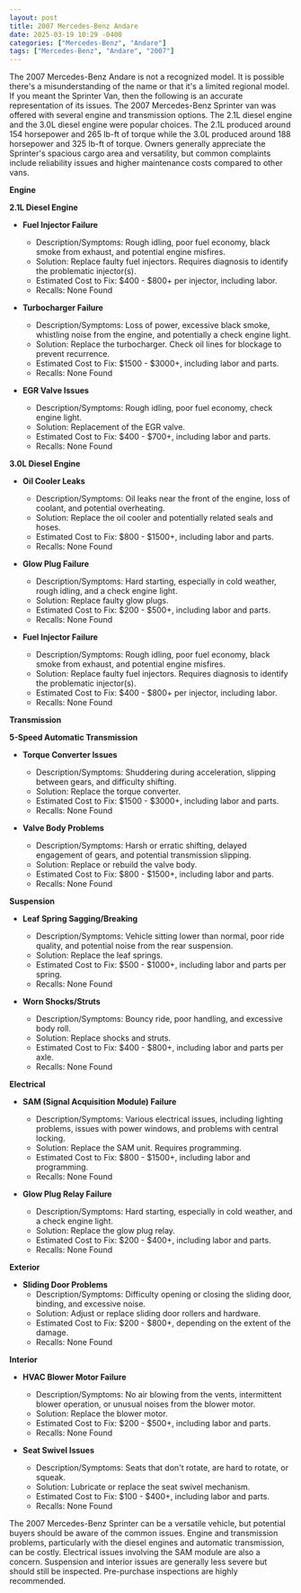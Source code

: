 ```yaml
---
layout: post
title: 2007 Mercedes-Benz Andare
date: 2025-03-19 10:29 -0400
categories: ["Mercedes-Benz", "Andare"]
tags: ["Mercedes-Benz", "Andare", "2007"]
---
```

The 2007 Mercedes-Benz Andare is not a recognized model. It is possible there's a misunderstanding of the name or that it's a limited regional model. If you meant the Sprinter Van, then the following is an accurate representation of its issues. The 2007 Mercedes-Benz Sprinter van was offered with several engine and transmission options. The 2.1L diesel engine and the 3.0L diesel engine were popular choices. The 2.1L produced around 154 horsepower and 265 lb-ft of torque while the 3.0L produced around 188 horsepower and 325 lb-ft of torque. Owners generally appreciate the Sprinter's spacious cargo area and versatility, but common complaints include reliability issues and higher maintenance costs compared to other vans.

**Engine**

**2.1L Diesel Engine**
* **Fuel Injector Failure**
    * Description/Symptoms: Rough idling, poor fuel economy, black smoke from exhaust, and potential engine misfires.
    * Solution: Replace faulty fuel injectors. Requires diagnosis to identify the problematic injector(s).
    * Estimated Cost to Fix: $400 - $800+ per injector, including labor.
    * Recalls: None Found

* **Turbocharger Failure**
    * Description/Symptoms: Loss of power, excessive black smoke, whistling noise from the engine, and potentially a check engine light.
    * Solution: Replace the turbocharger. Check oil lines for blockage to prevent recurrence.
    * Estimated Cost to Fix: $1500 - $3000+, including labor and parts.
    * Recalls: None Found

* **EGR Valve Issues**
    * Description/Symptoms: Rough idling, poor fuel economy, check engine light.
    * Solution: Replacement of the EGR valve.
    * Estimated Cost to Fix: $400 - $700+, including labor and parts.
    * Recalls: None Found

**3.0L Diesel Engine**
* **Oil Cooler Leaks**
    * Description/Symptoms: Oil leaks near the front of the engine, loss of coolant, and potential overheating.
    * Solution: Replace the oil cooler and potentially related seals and hoses.
    * Estimated Cost to Fix: $800 - $1500+, including labor and parts.
    * Recalls: None Found

* **Glow Plug Failure**
    * Description/Symptoms: Hard starting, especially in cold weather, rough idling, and a check engine light.
    * Solution: Replace faulty glow plugs.
    * Estimated Cost to Fix: $200 - $500+, including labor and parts.
    * Recalls: None Found

* **Fuel Injector Failure**
    * Description/Symptoms: Rough idling, poor fuel economy, black smoke from exhaust, and potential engine misfires.
    * Solution: Replace faulty fuel injectors. Requires diagnosis to identify the problematic injector(s).
    * Estimated Cost to Fix: $400 - $800+ per injector, including labor.
    * Recalls: None Found

**Transmission**

**5-Speed Automatic Transmission**

* **Torque Converter Issues**
    * Description/Symptoms: Shuddering during acceleration, slipping between gears, and difficulty shifting.
    * Solution: Replace the torque converter.
    * Estimated Cost to Fix: $1500 - $3000+, including labor and parts.
    * Recalls: None Found

* **Valve Body Problems**
    * Description/Symptoms: Harsh or erratic shifting, delayed engagement of gears, and potential transmission slipping.
    * Solution: Replace or rebuild the valve body.
    * Estimated Cost to Fix: $800 - $1500+, including labor and parts.
    * Recalls: None Found

**Suspension**

* **Leaf Spring Sagging/Breaking**
    * Description/Symptoms: Vehicle sitting lower than normal, poor ride quality, and potential noise from the rear suspension.
    * Solution: Replace the leaf springs.
    * Estimated Cost to Fix: $500 - $1000+, including labor and parts per spring.
    * Recalls: None Found

* **Worn Shocks/Struts**
    * Description/Symptoms: Bouncy ride, poor handling, and excessive body roll.
    * Solution: Replace shocks and struts.
    * Estimated Cost to Fix: $400 - $800+, including labor and parts per axle.
    * Recalls: None Found

**Electrical**

* **SAM (Signal Acquisition Module) Failure**
    * Description/Symptoms: Various electrical issues, including lighting problems, issues with power windows, and problems with central locking.
    * Solution: Replace the SAM unit. Requires programming.
    * Estimated Cost to Fix: $800 - $1500+, including labor and programming.
    * Recalls: None Found

* **Glow Plug Relay Failure**
    * Description/Symptoms: Hard starting, especially in cold weather, and a check engine light.
    * Solution: Replace the glow plug relay.
    * Estimated Cost to Fix: $200 - $400+, including labor and parts.
    * Recalls: None Found

**Exterior**

* **Sliding Door Problems**
    * Description/Symptoms: Difficulty opening or closing the sliding door, binding, and excessive noise.
    * Solution: Adjust or replace sliding door rollers and hardware.
    * Estimated Cost to Fix: $200 - $800+, depending on the extent of the damage.
    * Recalls: None Found

**Interior**

* **HVAC Blower Motor Failure**
    * Description/Symptoms: No air blowing from the vents, intermittent blower operation, or unusual noises from the blower motor.
    * Solution: Replace the blower motor.
    * Estimated Cost to Fix: $200 - $500+, including labor and parts.
    * Recalls: None Found

* **Seat Swivel Issues**
    * Description/Symptoms: Seats that don't rotate, are hard to rotate, or squeak.
    * Solution: Lubricate or replace the seat swivel mechanism.
    * Estimated Cost to Fix: $100 - $400+, including labor and parts.
    * Recalls: None Found

The 2007 Mercedes-Benz Sprinter can be a versatile vehicle, but potential buyers should be aware of the common issues. Engine and transmission problems, particularly with the diesel engines and automatic transmission, can be costly. Electrical issues involving the SAM module are also a concern. Suspension and interior issues are generally less severe but should still be inspected. Pre-purchase inspections are highly recommended.

